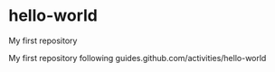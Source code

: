 # hello-world
My first repository

My first repository following guides.github.com/activities/hello-world
